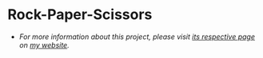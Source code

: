 # Rock-Paper-Scissors
- *For more information about this project, please visit [its respective page](https://abdulrahmanmohammadsalem.github.io/CppConsoleApps/Rock-Paper-Scissors/) on [my website](https://abdulrahmanmohammadsalem.github.io).*
